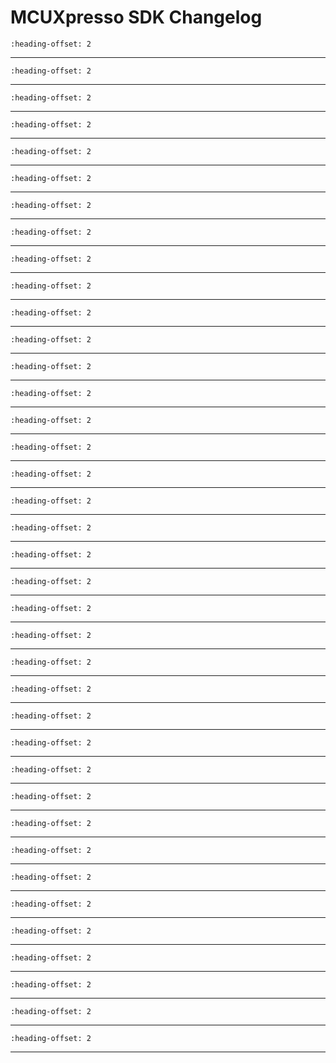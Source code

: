 # MCUXpresso SDK Changelog

```{include} ../../../../drivers/anactrl/doxygen/ChangeLog_anactrl.md
:heading-offset: 2
```
---
```{include} ../../../../drivers/casper/doxygen/ChangeLog_casper.md
:heading-offset: 2
```
---
```{include} ../../../../drivers/cdog/doxygen/ChangeLog_cdog.md
:heading-offset: 2
```
---
```{include} ../../../../devices/LPC/LPC5500/LPC55S06/drivers/doxygen/ChangeLog_clock.md
:heading-offset: 2
```
---
```{include} ../../../../drivers/cmp_1/doxygen/ChangeLog_cmp.md
:heading-offset: 2
```
---
```{include} ../../../../drivers/common/doxygen/ChangeLog_common.md
:heading-offset: 2
```
---
```{include} ../../../../drivers/lpc_crc/doxygen/ChangeLog_crc.md
:heading-offset: 2
```
---
```{include} ../../../../drivers/ctimer/doxygen/ChangeLog_ctimer.md
:heading-offset: 2
```
---
```{include} ../../../../drivers/lpc_dma/doxygen/ChangeLog_dma.md
:heading-offset: 2
```
---
```{include} ../../../../drivers/flexcomm/doxygen/ChangeLog_flexcomm.md
:heading-offset: 2
```
---
```{include} ../../../../drivers/gint/doxygen/ChangeLog_gint.md
:heading-offset: 2
```
---
```{include} ../../../../drivers/lpc_gpio/doxygen/ChangeLog_gpio.md
:heading-offset: 2
```
---
```{include} ../../../../drivers/hashcrypt/doxygen/ChangeLog_hashcrypt.md
:heading-offset: 2
```
---
```{include} ../../../../drivers/flexcomm/i2c/doxygen/ChangeLog_i2c.md
:heading-offset: 2
```
---
```{include} ../../../../drivers/flexcomm/i2s/doxygen/ChangeLog_i2s.md
:heading-offset: 2
```
---
```{include} ../../../../drivers/flexcomm/i2s/doxygen/ChangeLog_i2s_dma.md
:heading-offset: 2
```
---
```{include} ../../../../drivers/iap1/doxygen/ChangeLog_iap.md
:heading-offset: 2
```
---
```{include} ../../../../drivers/inputmux/doxygen/ChangeLog_inputmux.md
:heading-offset: 2
```
---
```{include} ../../../../drivers/lpc_iocon/doxygen/ChangeLog_iocon.md
:heading-offset: 2
```
---
```{include} ../../../../drivers/lpadc/doxygen/ChangeLog_lpadc.md
:heading-offset: 2
```
---
```{include} ../../../../drivers/mcan/doxygen/ChangeLog_mcan.md
:heading-offset: 2
```
---
```{include} ../../../../drivers/mrt/doxygen/ChangeLog_mrt.md
:heading-offset: 2
```
---
```{include} ../../../../drivers/ostimer/doxygen/ChangeLog_ostimer.md
:heading-offset: 2
```
---
```{include} ../../../../drivers/pint/doxygen/ChangeLog_pint.md
:heading-offset: 2
```
---
```{include} ../../../../drivers/plu/doxygen/ChangeLog_plu.md
:heading-offset: 2
```
---
```{include} ../../../../drivers/prince/doxygen/ChangeLog_prince.md
:heading-offset: 2
```
---
```{include} ../../../../drivers/puf/doxygen/ChangeLog_puf.md
:heading-offset: 2
```
---
```{include} ../../../../devices/LPC/LPC5500/LPC55S06/drivers/doxygen/ChangeLog_reset.md
:heading-offset: 2
```
---
```{include} ../../../../drivers/rng_1/doxygen/ChangeLog_rng.md
:heading-offset: 2
```
---
```{include} ../../../../drivers/lpc_rtc/doxygen/ChangeLog_rtc.md
:heading-offset: 2
```
---
```{include} ../../../../drivers/sctimer/doxygen/ChangeLog_sctimer.md
:heading-offset: 2
```
---
```{include} ../../../../drivers/flexcomm/spi/doxygen/ChangeLog_spi.md
:heading-offset: 2
```
---
```{include} ../../../../drivers/flexcomm/spi/doxygen/ChangeLog_spi_dma.md
:heading-offset: 2
```
---
```{include} ../../../../drivers/sysctl/doxygen/ChangeLog_sysctl.md
:heading-offset: 2
```
---
```{include} ../../../../drivers/flexcomm/usart/doxygen/ChangeLog_usart.md
:heading-offset: 2
```
---
```{include} ../../../../drivers/flexcomm/usart/doxygen/ChangeLog_usart_dma.md
:heading-offset: 2
```
---
```{include} ../../../../drivers/utick/doxygen/ChangeLog_utick.md
:heading-offset: 2
```
---
```{include} ../../../../drivers/wwdt/doxygen/ChangeLog_wwdt.md
:heading-offset: 2
```
---

